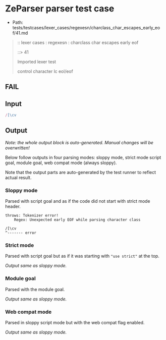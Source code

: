 # ZeParser parser test case

- Path: tests/testcases/lexer_cases/regexesn/charclass_char_escapes_early_eof/41.md

> :: lexer cases : regexesn : charclass char escapes early eof
>
> ::> 41
>
> Imported lexer test
>
> control character lc eol/eof

## FAIL

## Input

`````js
/[\cv
`````

## Output

_Note: the whole output block is auto-generated. Manual changes will be overwritten!_

Below follow outputs in four parsing modes: sloppy mode, strict mode script goal, module goal, web compat mode (always sloppy).

Note that the output parts are auto-generated by the test runner to reflect actual result.

### Sloppy mode

Parsed with script goal and as if the code did not start with strict mode header.

`````
throws: Tokenizer error!
    Regex: Unexpected early EOF while parsing character class

/[\cv
^------- error
`````

### Strict mode

Parsed with script goal but as if it was starting with `"use strict"` at the top.

_Output same as sloppy mode._

### Module goal

Parsed with the module goal.

_Output same as sloppy mode._

### Web compat mode

Parsed in sloppy script mode but with the web compat flag enabled.

_Output same as sloppy mode._
